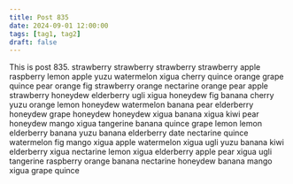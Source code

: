 ```yaml
---
title: Post 835
date: 2024-09-01 12:00:00
tags: [tag1, tag2]
draft: false
---
```

This is post 835.
strawberry
strawberry
strawberry
strawberry
apple
raspberry
lemon
apple
yuzu
watermelon
xigua
cherry
quince
orange
grape
quince
pear
orange
fig
strawberry
orange
nectarine
orange
pear
apple
strawberry
honeydew
elderberry
ugli
xigua
honeydew
fig
banana
cherry
yuzu
orange
lemon
honeydew
watermelon
banana
pear
elderberry
honeydew
grape
honeydew
honeydew
xigua
banana
xigua
kiwi
pear
honeydew
mango
xigua
tangerine
banana
quince
grape
lemon
lemon
elderberry
banana
yuzu
banana
elderberry
date
nectarine
quince
watermelon
fig
mango
xigua
apple
watermelon
xigua
ugli
yuzu
banana
kiwi
elderberry
xigua
nectarine
lemon
xigua
elderberry
apple
pear
xigua
ugli
tangerine
raspberry
orange
banana
nectarine
honeydew
banana
mango
xigua
grape
quince
